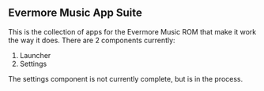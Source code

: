 ## Evermore Music App Suite
This is the collection of apps for the Evermore Music ROM that make it work the way it does.
There are 2 components currently:
 1. Launcher
 2. Settings

The settings component is not currently complete, but is in the process.